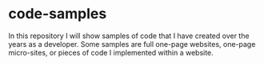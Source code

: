 # code-samples

In this repository I will show samples of code that I have created over the years as a developer. Some samples are full one-page websites, one-page micro-sites, or pieces of code I implemented within a website.
